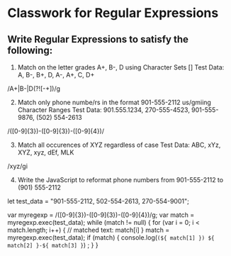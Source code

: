# Classwork for Regular Expressions

## Write Regular Expressions to satisfy the following:

1. Match on the letter grades A+, B-, D using Character Sets []
Test Data: A, B-, B+, D, A-, A+, C, D+

/A\+|B-|D(?![\-+])/g

2. Match only phone numbe/rs in the format 901-555-2112 us/gmiing Character Ranges
Test Data: 901.555.1234, 270-555-4523, 901-555-9876, (502) 554-2613 

/([0-9]{3})-([0-9]{3})-([0-9]{4})/

3. Match all occurences of XYZ regardless of case
Test Data: ABC, xYz, XYZ, xyz, dEf, MLK

/xyz/gi

4. Write the JavaScript to reformat phone numbers from 901-555-2112 to (901) 555-2112

let test_data = "901-555-2112, 502-554-2613, 270-554-9001";

var myregexp = /([0-9]{3})-([0-9]{3})-([0-9]{4})/g;
var match = myregexp.exec(test_data);
while (match != null) {
    for (var i = 0; i < match.length; i++) {
        // matched text: match[i]
    }
    match = myregexp.exec(test_data);
    if (match) {
        console.log(`(${ match[1] }) ${ match[2] }-${ match[3] }`) ;
        }
}


